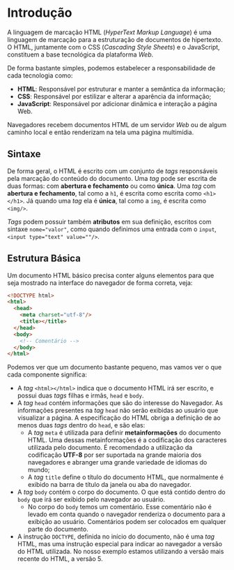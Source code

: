 # Introdução

A linguagem de marcação HTML (*HyperText Markup Language*) é uma linguagem
de marcação para a estruturação de documentos de hipertexto. O HTML, juntamente
com o CSS (*Cascading Style Sheets*) e o JavaScript, constituem a base
tecnológica da plataforma *Web*.

De forma bastante simples, podemos estabelecer a responsabilidade de cada
tecnologia como:

* **HTML**: Responsável por estruturar e manter a semântica da informação;
* **CSS**: Responsável por estilizar e alterar a aparência da informação;
* **JavaScript**: Responsável por adicionar dinâmica e interação a página Web.

Navegadores recebem documentos HTML de um servidor *Web* ou de algum caminho
local e então renderizam na tela uma página multimídia.


## Sintaxe

De forma geral, o HTML é escrito com um conjunto de *tags* responsáveis pela
marcação do conteúdo do documento. Uma *tag* pode ser escrita de duas formas:
com **abertura e fechamento** ou como **única**. Uma *tag* com **abertura e
fechamento**, tal como a `h1`, é escrita como escrita como `<h1></h1>`. Já
quando uma *tag* ela é **única**, tal como a `img`, é escrita como `<img/>`.

*Tags* podem possuir também **atributos** em sua definição, escritos com
sintaxe `nome="valor"`, como quando definimos uma entrada com o `input`,
`<input type="text" value=""/>`.


## Estrutura Básica

Um documento HTML básico precisa conter alguns elementos para que seja mostrado
na interface do navegador de forma correta, veja:

```html
<!DOCTYPE html>
<html>
  <head>
    <meta charset="utf-8"/>
    <title></title>
  </head>
  <body>
    <!-- Comentário -->
  </body>
</html>
```

Podemos ver que um documento bastante pequeno, mas vamos ver o que cada
componente significa:

  * A *tag* `<html></html>` indica que o documento HTML irá ser escrito,
    e possui duas *tags* filhas e irmãs, `head` e `body`.
  * A *tag* `head` contém informações que são do interesse do Navegador. As
    informações presentes na *tag* `head` não serão exibidas ao usuário que
    visualizar a página. A especificação do HTML obriga a definição de ao menos
    duas *tags* dentro do `head`, e são elas:
      - A *tag* `meta` é utilizada para definir **metainformações** do
        documento HTML. Uma dessas metainformações é a codificação dos
        caracteres utilizada pelo documento. É recomendado a utilização da
        codificação **UTF-8** por ser suportada na grande maioria dos
        navegadores e abranger uma grande variedade de idiomas do mundo;
      - A *tag* `title` define o título do documento HTML, que normalmente
        é exibido na barra de título da janela ou aba do navegador.
  * A *tag* `body` contém o corpo do documento. O que está contido dentro do
    `body` que irá ser exibido pelo navegador ao usuário.
      - No corpo do `body` temos um comentário. Esse comentário não é
        levado em conta quando o navegador renderiza o documento para a
        exibição ao usuário. Comentários podem ser colocados em qualquer parte
        do documento.
  * A instrução `DOCTYPE`, definida no início do documento, não é uma *tag*
    HTML, mas uma instrução especial para indicar ao navegador a versão do HTML
    utilizada. No nosso exemplo estamos utilizando a versão mais recente do
    HTML, a versão 5.

